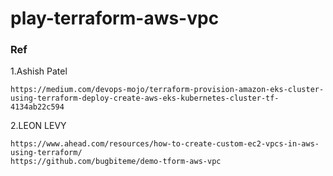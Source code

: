 # play-terraform-aws-vpc

### Ref

1.Ashish Patel
```
https://medium.com/devops-mojo/terraform-provision-amazon-eks-cluster-using-terraform-deploy-create-aws-eks-kubernetes-cluster-tf-4134ab22c594
```

2.LEON LEVY
```
https://www.ahead.com/resources/how-to-create-custom-ec2-vpcs-in-aws-using-terraform/
https://github.com/bugbiteme/demo-tform-aws-vpc
```